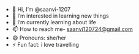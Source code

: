 - 👋 Hi, I’m @saanvi-1207
- 👀 I’m interested in learning new things
- 🌱 I’m currently learning about life
- 📫 How to reach me- saanvi120724@gmail.com
- 😄 Pronouns: she/her
- ⚡ Fun fact: i love travelling

<!---
saanvi-1207/saanvi-1207 is a ✨ special ✨ repository because its `README.md` (this file) appears on your GitHub profile.
You can click the Preview link to take a look at your changes.
--->
